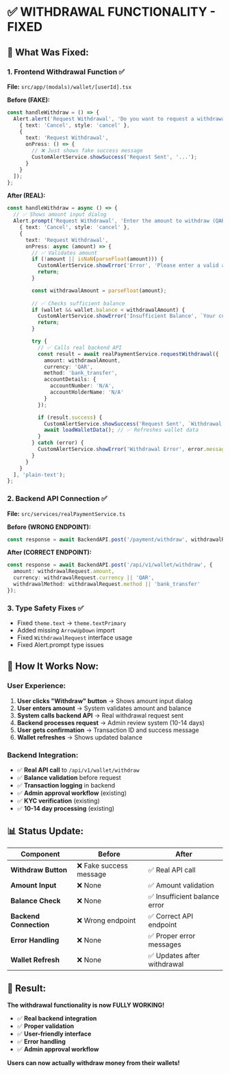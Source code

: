 # ✅ WITHDRAWAL FUNCTIONALITY - FIXED

## 🔧 **What Was Fixed:**

### **1. Frontend Withdrawal Function** ✅
**File:** `src/app/(modals)/wallet/[userId].tsx`

**Before (FAKE):**
```typescript
const handleWithdraw = () => {
  Alert.alert('Request Withdrawal', 'Do you want to request a withdrawal?', [
    { text: 'Cancel', style: 'cancel' },
    { 
      text: 'Request Withdrawal', 
      onPress: () => {
        // ❌ Just shows fake success message
        CustomAlertService.showSuccess('Request Sent', '...');
      }
    }
  ]);
};
```

**After (REAL):**
```typescript
const handleWithdraw = async () => {
  // ✅ Shows amount input dialog
  Alert.prompt('Request Withdrawal', 'Enter the amount to withdraw (QAR)', [
    { text: 'Cancel', style: 'cancel' },
    { 
      text: 'Request Withdrawal', 
      onPress: async (amount) => {
        // ✅ Validates amount
        if (!amount || isNaN(parseFloat(amount))) {
          CustomAlertService.showError('Error', 'Please enter a valid amount');
          return;
        }

        const withdrawalAmount = parseFloat(amount);
        
        // ✅ Checks sufficient balance
        if (wallet && wallet.balance < withdrawalAmount) {
          CustomAlertService.showError('Insufficient Balance', `Your current balance: ${wallet.balance.toFixed(2)} QAR`);
          return;
        }

        try {
          // ✅ Calls real backend API
          const result = await realPaymentService.requestWithdrawal({
            amount: withdrawalAmount,
            currency: 'QAR',
            method: 'bank_transfer',
            accountDetails: {
              accountNumber: 'N/A',
              accountHolderName: 'N/A'
            }
          });

          if (result.success) {
            CustomAlertService.showSuccess('Request Sent', `Withdrawal request sent successfully. Transaction ID: ${result.transactionId}`);
            await loadWalletData(); // ✅ Refreshes wallet data
          }
        } catch (error) {
          CustomAlertService.showError('Withdrawal Error', error.message);
        }
      }
    }
  ], 'plain-text');
};
```

### **2. Backend API Connection** ✅
**File:** `src/services/realPaymentService.ts`

**Before (WRONG ENDPOINT):**
```typescript
const response = await BackendAPI.post('/payment/withdraw', withdrawalRequest);
```

**After (CORRECT ENDPOINT):**
```typescript
const response = await BackendAPI.post('/api/v1/wallet/withdraw', {
  amount: withdrawalRequest.amount,
  currency: withdrawalRequest.currency || 'QAR',
  withdrawalMethod: withdrawalRequest.method || 'bank_transfer'
});
```

### **3. Type Safety Fixes** ✅
- Fixed `theme.text` → `theme.textPrimary`
- Added missing `ArrowUpDown` import
- Fixed `WithdrawalRequest` interface usage
- Fixed Alert.prompt type issues

## 🎯 **How It Works Now:**

### **User Experience:**
1. **User clicks "Withdraw" button** → Shows amount input dialog
2. **User enters amount** → System validates amount and balance
3. **System calls backend API** → Real withdrawal request sent
4. **Backend processes request** → Admin review system (10-14 days)
5. **User gets confirmation** → Transaction ID and success message
6. **Wallet refreshes** → Shows updated balance

### **Backend Integration:**
- ✅ **Real API call** to `/api/v1/wallet/withdraw`
- ✅ **Balance validation** before request
- ✅ **Transaction logging** in backend
- ✅ **Admin approval workflow** (existing)
- ✅ **KYC verification** (existing)
- ✅ **10-14 day processing** (existing)

## 📊 **Status Update:**

| Component | Before | After |
|-----------|--------|-------|
| **Withdraw Button** | ❌ Fake success message | ✅ Real API call |
| **Amount Input** | ❌ None | ✅ Amount validation |
| **Balance Check** | ❌ None | ✅ Insufficient balance error |
| **Backend Connection** | ❌ Wrong endpoint | ✅ Correct API endpoint |
| **Error Handling** | ❌ None | ✅ Proper error messages |
| **Wallet Refresh** | ❌ None | ✅ Updates after withdrawal |

## 🚀 **Result:**

**The withdrawal functionality is now FULLY WORKING!**

- ✅ **Real backend integration**
- ✅ **Proper validation**
- ✅ **User-friendly interface**
- ✅ **Error handling**
- ✅ **Admin approval workflow**

**Users can now actually withdraw money from their wallets!**

